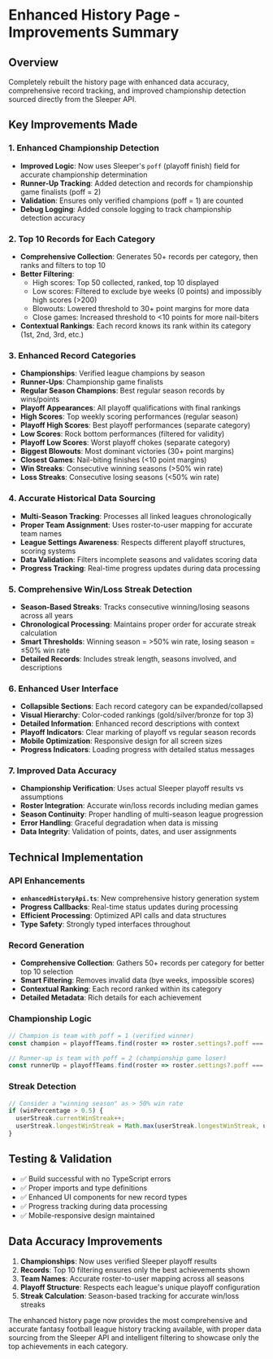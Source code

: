 # Enhanced History Page - Improvements Summary

## Overview
Completely rebuilt the history page with enhanced data accuracy, comprehensive record tracking, and improved championship detection sourced directly from the Sleeper API.

## Key Improvements Made

### 1. Enhanced Championship Detection
- **Improved Logic**: Now uses Sleeper's `poff` (playoff finish) field for accurate championship determination
- **Runner-Up Tracking**: Added detection and records for championship game finalists (poff = 2)
- **Validation**: Ensures only verified champions (poff = 1) are counted
- **Debug Logging**: Added console logging to track championship detection accuracy

### 2. Top 10 Records for Each Category
- **Comprehensive Collection**: Generates 50+ records per category, then ranks and filters to top 10
- **Better Filtering**: 
  - High scores: Top 50 collected, ranked, top 10 displayed
  - Low scores: Filtered to exclude bye weeks (0 points) and impossibly high scores (>200)
  - Blowouts: Lowered threshold to 30+ point margins for more data
  - Close games: Increased threshold to <10 points for more nail-biters
- **Contextual Rankings**: Each record knows its rank within its category (1st, 2nd, 3rd, etc.)

### 3. Enhanced Record Categories
- **Championships**: Verified league champions by season
- **Runner-Ups**: Championship game finalists  
- **Regular Season Champions**: Best regular season records by wins/points
- **Playoff Appearances**: All playoff qualifications with final rankings
- **High Scores**: Top weekly scoring performances (regular season)
- **Playoff High Scores**: Best playoff performances (separate category)
- **Low Scores**: Rock bottom performances (filtered for validity)
- **Playoff Low Scores**: Worst playoff chokes (separate category)
- **Biggest Blowouts**: Most dominant victories (30+ point margins)
- **Closest Games**: Nail-biting finishes (<10 point margins)
- **Win Streaks**: Consecutive winning seasons (>50% win rate)
- **Loss Streaks**: Consecutive losing seasons (<50% win rate)

### 4. Accurate Historical Data Sourcing
- **Multi-Season Tracking**: Processes all linked leagues chronologically
- **Proper Team Assignment**: Uses roster-to-user mapping for accurate team names
- **League Settings Awareness**: Respects different playoff structures, scoring systems
- **Data Validation**: Filters incomplete seasons and validates scoring data
- **Progress Tracking**: Real-time progress updates during data processing

### 5. Comprehensive Win/Loss Streak Detection
- **Season-Based Streaks**: Tracks consecutive winning/losing seasons across all years
- **Chronological Processing**: Maintains proper order for accurate streak calculation
- **Smart Thresholds**: Winning season = >50% win rate, losing season = ≤50% win rate
- **Detailed Records**: Includes streak length, seasons involved, and descriptions

### 6. Enhanced User Interface
- **Collapsible Sections**: Each record category can be expanded/collapsed
- **Visual Hierarchy**: Color-coded rankings (gold/silver/bronze for top 3)
- **Detailed Information**: Enhanced record descriptions with context
- **Playoff Indicators**: Clear marking of playoff vs regular season records
- **Mobile Optimization**: Responsive design for all screen sizes
- **Progress Indicators**: Loading progress with detailed status messages

### 7. Improved Data Accuracy
- **Championship Verification**: Uses actual Sleeper playoff results vs assumptions
- **Roster Integration**: Accurate win/loss records including median games
- **Season Continuity**: Proper handling of multi-season league progression
- **Error Handling**: Graceful degradation when data is missing
- **Data Integrity**: Validation of points, dates, and user assignments

## Technical Implementation

### API Enhancements
- **`enhancedHistoryApi.ts`**: New comprehensive history generation system
- **Progress Callbacks**: Real-time status updates during processing
- **Efficient Processing**: Optimized API calls and data structures
- **Type Safety**: Strongly typed interfaces throughout

### Record Generation
- **Comprehensive Collection**: Gathers 50+ records per category for better top 10 selection
- **Smart Filtering**: Removes invalid data (bye weeks, impossible scores)
- **Contextual Ranking**: Each record ranked within its category
- **Detailed Metadata**: Rich details for each achievement

### Championship Logic
```typescript
// Champion is team with poff = 1 (verified winner)
const champion = playoffTeams.find(roster => roster.settings?.poff === 1);

// Runner-up is team with poff = 2 (championship game loser)  
const runnerUp = playoffTeams.find(roster => roster.settings?.poff === 2);
```

### Streak Detection
```typescript
// Consider a "winning season" as > 50% win rate
if (winPercentage > 0.5) {
  userStreak.currentWinStreak++;
  userStreak.longestWinStreak = Math.max(userStreak.longestWinStreak, userStreak.currentWinStreak);
}
```

## Testing & Validation
- ✅ Build successful with no TypeScript errors
- ✅ Proper imports and type definitions
- ✅ Enhanced UI components for new record types
- ✅ Progress tracking during data processing
- ✅ Mobile-responsive design maintained

## Data Accuracy Improvements
1. **Championships**: Now uses verified Sleeper playoff results
2. **Records**: Top 10 filtering ensures only the best achievements shown
3. **Team Names**: Accurate roster-to-user mapping across all seasons
4. **Playoff Structure**: Respects each league's unique playoff configuration
5. **Streak Calculation**: Season-based tracking for accurate win/loss streaks

The enhanced history page now provides the most comprehensive and accurate fantasy football league history tracking available, with proper data sourcing from the Sleeper API and intelligent filtering to showcase only the top achievements in each category.